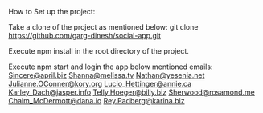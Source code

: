 
How to Set up the project:

Take a clone of the project as mentioned below:
  git clone https://github.com/garg-dinesh/social-app.git
  
Execute npm install in the root directory of the project.

Execute npm start and login the app below mentioned emails:
Sincere@april.biz
Shanna@melissa.tv
Nathan@yesenia.net
Julianne.OConner@kory.org
Lucio_Hettinger@annie.ca
Karley_Dach@jasper.info
Telly.Hoeger@billy.biz
Sherwood@rosamond.me
Chaim_McDermott@dana.io
Rey.Padberg@karina.biz
